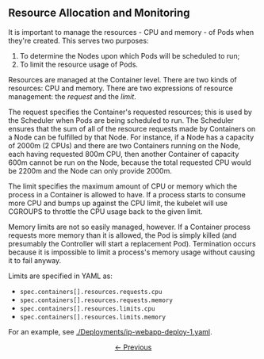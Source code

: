 ## Resource Allocation and Monitoring

It is important to manage the resources - CPU and memory - of Pods when they're created. This serves two purposes:

1. To determine the Nodes upon which Pods will be scheduled to run;
2. To limit the resource usage of Pods.

Resources are managed at the Container level. There are two kinds of resources: CPU and memory. There are two expressions of
resource management: the *request* and the *limit*.

The request specifies the Container's requested resources; this is used by the Scheduler when Pods are being scheduled to run.
The Scheduler ensures that the sum of all of the resource requests made by Containers on a Node can be fulfilled by that Node.
For instance, if a Node has a capacity of 2000m (2 CPUs) and there are two Containers running on the Node, each having
requested 800m CPU, then another Container of capacity 600m cannot be run on the Node, because the total requested CPU would
be 2200m and the Node can only provide 2000m.

The limit specifies the maximum amount of CPU or memory which the process in a Container is allowed to have. If a process
starts to consume more CPU and bumps up against the CPU limit, the kubelet will use CGROUPS to throttle the CPU usage back
to the given limit.

Memory limits are not so easily managed, however. If a Container process requests more memory than it is allowed, the Pod is
simply killed (and presumably the Controller will start a replacement Pod). Termination occurs because it is impossible to 
limit a process's memory usage without causing it to fail anyway.

Limits are specified in YAML as:
* `spec.containers[].resources.requests.cpu`
* `spec.containers[].resources.requests.memory`
* `spec.containers[].resources.limits.cpu`
* `spec.containers[].resources.limits.memory`

For an example, see [./Deployments/ip-webapp-deploy-1.yaml](./Deployments/ip-webapp-deploy-1.yaml "Sample Deployment Code").

<p align="center"><a href="./Alerting.md">&larr;&nbsp;Previous</a></p>
